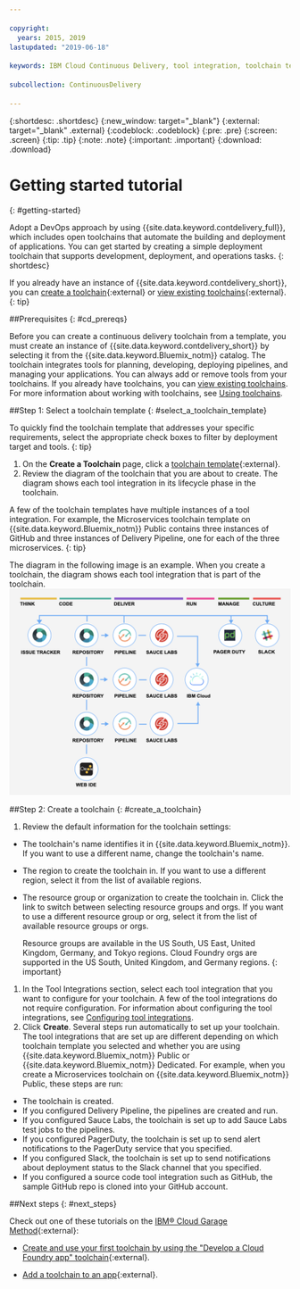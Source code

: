 ```yaml
---

copyright:
  years: 2015, 2019
lastupdated: "2019-06-18"

keywords: IBM Cloud Continuous Delivery, tool integration, toolchain template

subcollection: ContinuousDelivery

---
```


{:shortdesc: .shortdesc}
{:new_window: target="_blank"}
{:external: target="_blank" .external}
{:codeblock: .codeblock}
{:pre: .pre}
{:screen: .screen}
{:tip: .tip}
{:note: .note}
{:important: .important}
{:download: .download}


# Getting started tutorial
{: #getting-started}

Adopt a DevOps approach by using {{site.data.keyword.contdelivery_full}}, which includes open toolchains that automate the building and deployment of applications. You can get started by creating a simple deployment toolchain that supports development, deployment, and operations tasks. 
{: shortdesc}


If you already have an instance of {{site.data.keyword.contdelivery_short}}, you can [create a toolchain](https://cloud.ibm.com/devops/create){:external} or [view existing toolchains](https://cloud.ibm.com/devops/toolchains){:external}.
{: tip}


##Prerequisites
{: #cd_prereqs}

Before you can create a continuous delivery toolchain from a template, you must create an instance of {{site.data.keyword.contdelivery_short}} by selecting it from the {{site.data.keyword.Bluemix_notm}} catalog. The toolchain integrates tools for planning, developing, deploying pipelines, and managing your applications. You can always add or remove tools from your toolchains. If you already have toolchains, you can [view existing toolchains](/docs/services/ContinuousDelivery?topic=ContinuousDelivery-toolchains_getting_started#viewing_a_toolchain). For more information about working with toolchains, see [Using toolchains](/docs/ContinuousDelivery?topic=ContinuousDelivery-toolchains-using).


##Step 1: Select a toolchain template
{: #select_a_toolchain_template}

To quickly find the toolchain template that addresses your specific requirements, select the appropriate check boxes to filter by deployment target and tools.
{: tip}

1. On the **Create a Toolchain** page, click a [toolchain template](https://cloud.ibm.com/devops/create){:external}.
1. Review the diagram of the toolchain that you are about to create. The diagram shows each tool integration in its lifecycle phase in the toolchain.

 A few of the toolchain templates have multiple instances of a tool integration. For example, the Microservices toolchain template on {{site.data.keyword.Bluemix_notm}} Public contains three instances of GitHub and three instances of Delivery Pipeline, one for each of the three microservices.
 {: tip}

 The diagram in the following image is an example. When you create a toolchain, the diagram shows each tool integration that is part of the toolchain.
 ![Toolchain_diagram](images/toolchain_diagram2.png)
 
##Step 2: Create a toolchain 
{: #create_a_toolchain}
 
1. Review the default information for the toolchain settings:

 * The toolchain's name identifies it in {{site.data.keyword.Bluemix_notm}}. If you want to use a different name, change the toolchain's name.
 * The region to create the toolchain in. If you want to use a different region, select it from the list of available regions.
 * The resource group or organization to create the toolchain in. Click the link to switch between selecting resource groups and orgs. If you want to use a different resource group or org, select it from the list of available resource groups or orgs.
 
   Resource groups are available in the US South, US East, United Kingdom, Germany, and Tokyo regions. Cloud Foundry orgs are supported in the US South, United Kingdom, and Germany regions.
   {: important}
 
1. In the Tool Integrations section, select each tool integration that you want to configure for your toolchain. A few of the tool integrations do not require configuration. For information about configuring the tool integrations, see [Configuring tool integrations](/docs/services/ContinuousDelivery?topic=ContinuousDelivery-integrations).
1. Click **Create**. Several steps run automatically to set up your toolchain. The tool integrations that are set up are different depending on which toolchain template you selected and whether you are using {{site.data.keyword.Bluemix_notm}} Public or {{site.data.keyword.Bluemix_notm}} Dedicated. For example, when you create a Microservices toolchain on {{site.data.keyword.Bluemix_notm}} Public, these steps are run:

 * The toolchain is created.
 * If you configured Delivery Pipeline, the pipelines are created and run.
 * If you configured Sauce Labs, the toolchain is set up to add Sauce Labs test jobs to the pipelines.
 * If you configured PagerDuty, the toolchain is set up to send alert notifications to the PagerDuty service that you specified.
 * If you configured Slack, the toolchain is set up to send notifications about deployment status to the Slack channel that you specified.
 * If you configured a source code tool integration such as GitHub, the sample GitHub repo is cloned into your GitHub account.

##Next steps
{: #next_steps}

Check out one of these tutorials on the [IBM&reg; Cloud Garage Method](https://www.ibm.com/cloud/garage){:external}:

  * [Create and use your first toolchain by using the "Develop a Cloud Foundry app" toolchain](https://www.ibm.com/cloud/garage/tutorials/introduce-develop-cloud-foundry-app-toolchain){:external}.

  * [Add a toolchain to an app](https://www.ibm.com/cloud/garage/tutorials/add-a-toolchain-to-an-app?task=2){:external}.
